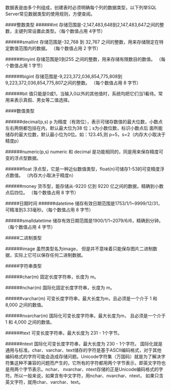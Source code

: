 数据表是由多个列组成，创建表时必须明确每个列的数据类型，以下列举SQL Server常见数据类型的使用规则，方便查阅。

####整数类型 
######int
存储范围是-2,147,483,648到2,147,483,647之间的整数，主键列常设置此类型。（每个数值占用 4字节）
 

######smallint
 存储范围是-32,768 到 32,767 之间的整数，用来存储限定在特定数值范围内的数据。
（每个数值占用 2 字节）
 

######tinyint
存储范围是0到255 之间的整数，用来存储有限数目的数值。
（每个数值占用 1 字节）
 

######bigint
 存储范围是-9,223,372,036,854,775,808到 9,223,372,036,854,775,807之间的整数。
（每个数值占用 8 字节）
 

######bit
 值只能是0或1，当输入0以外的其他值时，系统均把它们当1看待。常用来表示真假、男女等二值选择。
 

 

####数值类型


######decimal(p,s)
 p 为精度（有效位），表示可储存数值的最大位数，小数点左右两侧都包括在内，默认最大位为38 位；s为小数位数，标识小数点后  面所能储存的最大位数，默认最小位为0位。如：123.45,则 p=5，s=2（内存大小取决于精度p）
 

######numeric(p,s)
 numeric 和 decimal 是功能相同的，同是用来保存精度可变的浮点型数据。
 

######float
浮点型，它是一种近似数值类型，float(n)可储存1-53的可变精度浮点数值。
（内存大小取决于精度n）
 

######money
 货币型，能存储从-9220 亿到 9220 亿之间的数据，精确到小数点后四位。
（每个数值占用 8 字节）
 

 

#####日期时间
######datetime
储存有效日期范围是1753/1/1~9999/12/31，可精准到3.33毫秒。（每个数值占用 8 字节）
 
######smalldatetime
储存有效日期范围是1900/1/1~2079/6/6，精确到分钟。（每个数值占用 4 字节）
 

 

#####二进制类型


######image
 虽然类型名为image， 但是并不意味着只能保存图片二进制数据，实际上它可以保存任何二进制数据。
 

 

#####字符串类型


######char(m)
 固定长度字符串，长度为 m。
 

######nchar(m)
 国际化固定长度字符串，长度为 m。
 

######varchar(m)
 可变长度字符串，最大长度为m，且必须是一个介于 1 和 8,000 之间的数值。
 

######nvarchar(m)
 国际化可变长度字符串，最大长度为m， 且必须是一个介于 1 和 4,000 之间的数值。
 

######text
 可变长度字符串，最大长度为 231 - 1个字节。
 

######ntext
 国际化可变长度字符串，最大长度为 230 - 1个字符。
   国际化就是通用与标准。char、varchar、text储存的字符是基于ASCII编码格式，对于其他编码格式的字符可能会造成存储问题。Unicode字符集（万国码）就是为了解决字符集这种不兼容的问题而产生的，它所有的字符都用两个字节表示，即英文字符也是用两个字节表示。nchar、 nvarchar、ntext存储的正是Unicode编码格式的字符。所以一般来说，如果含有中文字符，用nchar、nvarchar、ntext， 如果只含英文字符，就用char、varchar、text。
 
